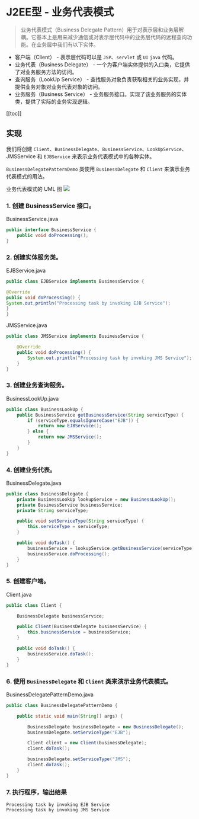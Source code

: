 # J2EE型 - 业务代表模式
> 业务代表模式（Business Delegate Pattern）用于对表示层和业务层解耦。它基本上是用来减少通信或对表示层代码中的业务层代码的远程查询功能。在业务层中我们有以下实体。

- 客户端（Client） - 表示层代码可以是 `JSP`、`servlet` 或 `UI` `java` 代码。
- 业务代表（Business Delegate） - 一个为客户端实体提供的入口类，它提供了对业务服务方法的访问。
- 查询服务（LookUp Service） - 查找服务对象负责获取相关的业务实现，并提供业务对象对业务代表对象的访问。
- 业务服务（Business Service） - 业务服务接口。实现了该业务服务的实体类，提供了实际的业务实现逻辑。

[[toc]]
## 实现
我们将创建 `Client`、`BusinessDelegate`、`BusinessService`、`LookUpService`、JMSService 和 `EJBService` 来表示业务代表模式中的各种实体。

`BusinessDelegatePatternDemo` 类使用 `BusinessDelegate` 和 `Client` 来演示业务代表模式的用法。

业务代表模式的 UML 图
![](https://cdn.jsdelivr.net/gh/janker0718/image_store@master/img/20220403231137.png)
### 1. 创建 BusinessService 接口。
BusinessService.java
```java
public interface BusinessService {
    public void doProcessing();
}
```
### 2. 创建实体服务类。

EJBService.java
```java
public class EJBService implements BusinessService {

@Override
public void doProcessing() {
System.out.println("Processing task by invoking EJB Service");
}
}
```
JMSService.java
```java
public class JMSService implements BusinessService {

    @Override
    public void doProcessing() {
        System.out.println("Processing task by invoking JMS Service");
    }
}
```

### 3. 创建业务查询服务。

BusinessLookUp.java
```java
public class BusinessLookUp {
    public BusinessService getBusinessService(String serviceType) {
        if (serviceType.equalsIgnoreCase("EJB")) {
            return new EJBService();
        } else {
            return new JMSService();
        }
    }
}
```
### 4. 创建业务代表。
BusinessDelegate.java
```java
public class BusinessDelegate {
    private BusinessLookUp lookupService = new BusinessLookUp();
    private BusinessService businessService;
    private String serviceType;

    public void setServiceType(String serviceType) {
        this.serviceType = serviceType;
    }

    public void doTask() {
        businessService = lookupService.getBusinessService(serviceType);
        businessService.doProcessing();
    }
}
```
### 5. 创建客户端。
Client.java
```java
public class Client {

    BusinessDelegate businessService;

    public Client(BusinessDelegate businessService) {
        this.businessService = businessService;
    }

    public void doTask() {
        businessService.doTask();
    }
}
```
### 6. 使用 `BusinessDelegate` 和 `Client` 类来演示业务代表模式。
BusinessDelegatePatternDemo.java
```java
public class BusinessDelegatePatternDemo {

    public static void main(String[] args) {

        BusinessDelegate businessDelegate = new BusinessDelegate();
        businessDelegate.setServiceType("EJB");

        Client client = new Client(businessDelegate);
        client.doTask();

        businessDelegate.setServiceType("JMS");
        client.doTask();
    }
}
```
### 7. 执行程序，输出结果

```shell
Processing task by invoking EJB Service
Processing task by invoking JMS Service
```